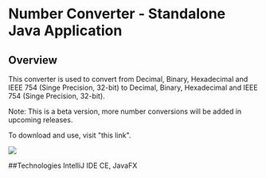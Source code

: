 # Number Converter - Standalone Java Application

## Overview

This converter is used to convert from Decimal, Binary, Hexadecimal and IEEE 754 (Singe Precision, 32-bit) to Decimal, Binary, Hexadecimal and IEEE 754 (Singe Precision, 32-bit).

Note: This is a beta version, more number conversions will be added in upcoming releases.

To download and use, visit "this link".

<image src="https://github.com/asidique/Number-Converter/blob/master/Screen%20Shot%202018-03-06%20at%206.52.09%20PM.png" />

##Technologies
IntelliJ IDE CE, JavaFX

